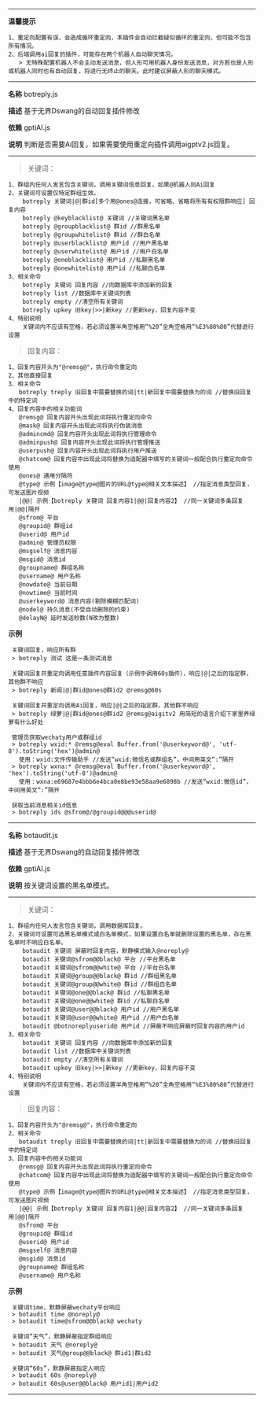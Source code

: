 ****
**温馨提示**

    1、重定向配置有误，会造成循环重定向，本插件会自动拦截疑似循环的重定向，但可能不包含所有情况。
    2、后端调用ai回复的插件，可能存在两个机器人自动聊天情况。
       > 无特殊配置机器人不会主动发送消息，但人形可用机器人身份发送消息，对方若也是人形或机器人同时也有自动回复，将进行无终止的聊天。此时建议屏蔽人形的聊天模式。
  
****
**名称** botreply.js

**描述** 基于无界Dswang的自动回复插件修改

**依赖** gptiAI.js

**说明** 判断是否需要Ai回复，如果需要使用重定向插件调用aigptv2.js回复。
****
   >关键词：

    1、群组内任何人发言包含关键词，调用关键词信息回复，如果@机器人则Ai回复
    2、关键词可设置仅特定群组生效。
        botreply 关键词|@|群id[多个用@ones@连接，可省略、省略将所有有权限群响应] 回复内容
        botreply @keyblacklist@ 关键词 //关键词黑名单
        botreply @groupblacklist@ 群id //群黑名单
        botreply @groupwhitelist@ 群id //群白名单
        botreply @userblacklist@ 用户id //用户黑名单
        botreply @userwhitelist@ 用户id //用户白名单
        botreply @oneblacklist@ 用户id //私聊黑名单
        botreply @onewhitelist@ 用户id //私聊白名单
    3、相关命令
        botreply 关键词 回复内容 //向数据库中添加新的回复
        botreply list //数据库中关键词列表
        botreply empty //清空所有关键词
        botreply upkey 旧key|>>|新key //更新key，回复内容不变
    4、特别说明
        关键词内不应该有空格，若必须设置半角空格用“%20”全角空格用“%E3%80%80”代替进行设置

   >回复内容：

    1、回复内容开头为"@remsg@"，执行命令重定向
    2、其他直接回复
    3、相关命令
       botreply treply 旧回复中需要替换的词|tt|新回复中需要替换为的词 //替换旧回复中的特定词
    4、回复内容中的相关功能词
       @remsg@ 回复内容开头出现此词将执行重定向命令
       @mask@ 回复内容开头出现此词将执行伪装消息
       @admincmd@ 回复内容开头出现此词将执行管理命令
       @adminpush@ 回复内容开头出现此词将执行管理推送
       @userpush@ 回复内容开头出现此词将执行用户推送
       @chatcom@ 回复内容中出现此词将替换为适配器中填写的关键词一般配合执行重定向命令使用
       @ones@ 通用分隔符
       @type@ 示例【image@type@图片的URL@type@相关文本描述】 //指定消息类型回复，可发送图片视频
       |@@| 示例【botreply 关键词 回复内容1|@@|回复内容2】 //同一关键词多条回复用|@@|隔开
       @sfrom@ 平台
       @groupid@ 群组id
       @userid@ 用户id
       @admin@ 管理员权限
       @msgself@ 消息内容
       @msgid@ 消息id
       @groupname@ 群组名称
       @username@ 用户名称
       @nowdate@ 当前日期
       @nowtime@ 当前时间
       @userkeyword@ 消息内容(剔除模糊匹配词)
       @nodel@ 持久消息(不受自动删除的约束)
       @delayN@ 延时发送秒数(N改为整数)
       

**示例**

     关键词回复，响应所有群
     > botreply 测试 这是一条测试消息
     
     关键词回复并重定向调用任意插件内容回复（示例中调用60s插件），响应|@|之后的指定群，其他群不响应
     > botreply 新闻|@|群id@ones@群id2 @remsg@60s
     
     关键词回复并重定向调用Ai回复，响应|@|之后的指定群，其他群不响应
     > botreply 绿萝|@|群id@ones@群id2 @remsg@aigitv2 用简短的语言介绍下家里养绿萝有什么好处

     管理员获取wechaty用户或群组id
     > botreply wxid:* @remsg@eval Buffer.from('@userkeyword@', 'utf-8').toString('hex')@admin@
       使用：wxid:文件传输助手 //发送“wxid:微信名或群组名”，中间用英文“:”隔开
     > botreply wxna:* @remsg@eval Buffer.from('@userkeyword@', 'hex').toString('utf-8')@admin@
       使用：wxna:e69687e4bbb6e4bca0e8be93e58aa9e6898b //发送“wxid:微信id”，中间用英文“:”隔开

     获取当前消息相关id信息
     > botreply ids @sfrom@/@groupid@@@userid@
****
**名称** botaudit.js

**描述** 基于无界Dswang的自动回复插件修改

**依赖** gptiAI.js

**说明** 按关键词设置的黑名单模式。
****
   >关键词：

    1、群组内任何人发言包含关键词，调用数据库回复。
    2、关键词可设置可选黑名单模式或白名单模式，如果设置白名单就删除设置的黑名单，存在黑名单时不响应白名单。
        botaudit 关键词 屏蔽时回复内容，默静模式输入@noreply@
        botaudit 关键词@sfrom@@black@ 平台 //平台黑名单
        botaudit 关键词@sfrom@@white@ 平台 //平台白名单
        botaudit 关键词@group@@black@ 群id //群组黑名单
        botaudit 关键词@group@@white@ 群id //群组白名单
        botaudit 关键词@one@@black@ 群id //私聊黑名单
        botaudit 关键词@one@@white@ 群id //私聊白名单
        botaudit 关键词@user@@black@ 用户id //用户黑名单
        botaudit 关键词@user@@white@ 用户id //用户白名单
        botaudit @botnoreplyuserid@ 用户id //屏蔽不响应屏蔽时回复内容的用户id
    3、相关命令
        botaudit 关键词 回复内容 //向数据库中添加新的回复
        botaudit list //数据库中关键词列表
        botaudit empty //清空所有关键词
        botaudit upkey 旧key|>>|新key //更新key，回复内容不变
    4、特别说明
        关键词内不应该有空格，若必须设置半角空格用“%20”全角空格用“%E3%80%80”代替进行设置

   >回复内容：

    1、回复内容开头为"@remsg@"，执行命令重定向
    2、相关命令
       botaudit treply 旧回复中需要替换的词|tt|新回复中需要替换为的词 //替换旧回复中的特定词
    3、回复内容中的相关功能词
       @remsg@ 回复内容开头出现此词将执行重定向命令
       @chatcom@ 回复内容中出现此词将替换为适配器中填写的关键词一般配合执行重定向命令使用
       @type@ 示例【image@type@图片的URL@type@相关文本描述】 //指定消息类型回复，可发送图片视频
       |@@| 示例【botreply 关键词 回复内容1|@@|回复内容2】 //同一关键词多条回复用|@@|隔开
       @sfrom@ 平台
       @groupid@ 群组id
       @userid@ 用户id
       @msgself@ 消息内容
       @msgid@ 消息id
       @groupname@ 群组名称
       @username@ 用户名称
       

**示例**

     关键词time，默静屏蔽wechaty平台响应
     > botaudit time @noreply@
     > botaudit time@sfrom@@black@ wechaty
     
     关键词“天气”，默静屏蔽指定群组响应
     > botaudit 天气 @noreply@
     > botaudit 天气@group@@black@ 群id1|群id2
     
     关键词“60s”，默静屏蔽指定人响应
     > botaudit 60s @noreply@
     > botaudit 60s@user@@black@ 用户id1|用户id2
****
